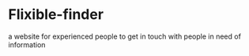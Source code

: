 # Flixible-finder
a website for experienced people to get in touch with people in need of information 
